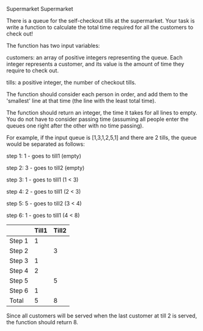 Supermarket
Supermarket

There is a queue for the self-checkout tills at the supermarket. 
Your task is write a function to calculate the total time required for all the customers to check out!

The function has two input variables:

customers: an array of positive integers representing the queue. Each integer represents a customer,  and its value is the amount of time they require to check out.

tills: a positive integer, the number of checkout tills.

The function should consider each person in order, and add them to the 'smallest' line at that time (the line with the least total time).

The function should return an integer, the time it takes for all lines to empty. You do not have to consider passing time (assuming all people enter the queues one right after the other with no time passing).

For example, if the input queue is [1,3,1,2,5,1] and there are 2 tills, the queue would be separated as follows:

step 1: 1 - goes to till1 (empty)

step 2: 3 - goes to till2 (empty)

step 3: 1 - goes to till1 (1 < 3)

step 4: 2 - goes to till1 (2 < 3)

step 5: 5 - goes to till2 (3 < 4)

step 6: 1 - goes to till1 (4 < 8)

|        | Till1 | Till2 |
|--------|-------|-------|
| Step 1 | 1     |       |
| Step 2 |       | 3     |
| Step 3 | 1     |       |
| Step 4 | 2     |       |
| Step 5 |       | 5     |
| Step 6 | 1     |       |
| Total  | 5     | 8     |

Since all customers will be served when the last customer at till 2 is served, the function should return 8.